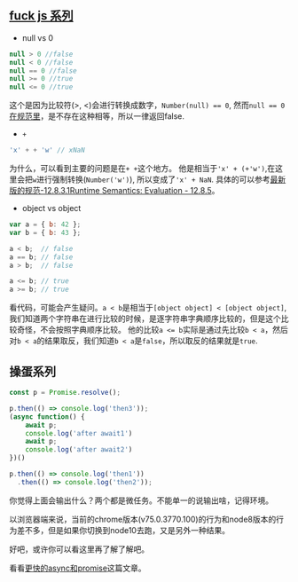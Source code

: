 ## [fuck js 系列](https://github.com/denysdovhan/wtfjs)
- null vs 0

```js
null > 0 //false
null < 0 //false
null == 0 //false
null >= 0 //true
null <= 0 //true
```

这个是因为比较符(>, <)会进行转换成数字，`Number(null) == 0`, 然而`null == 0`[在规范里](http://www.ecma-international.org/ecma-262/5.1/#sec-11.9.3)，是不存在这种相等，所以一律返回false.

- `+`
```js
'x' + + 'w' // xNaN
```
为什么，可以看到主要的问题是在`+ +`这个地方。
他是相当于`'x' + (+'w')`,在这里会把`w`进行强制转换(`Number('w')`), 所以变成了`'x' + NaN`.
具体的可以参考[最新版的规范-12.8.3.1Runtime Semantics: Evaluation - 12.8.5](http://www.ecma-international.org/ecma-262/9.0/index.html#sec-additive-operators)。

- object vs object
```js
var a = { b: 42 };
var b = { b: 43 };

a < b;	// false
a == b;	// false
a > b;	// false

a <= b;	// true
a >= b;	// true
```
看代码，可能会产生疑问。`a < b`是相当于`[object object] < [object object]`,我们知道两个字符串在进行比较的时候，是逐字符串字典顺序比较的，但是这个比较奇怪，不会按照字典顺序比较。
他的比较`a <= b`实际是通过先比较`b < a`，然后对`b < a`的结果取反，我们知道`b < a`是`false`，所以取反的结果就是`true`.

## 操蛋系列

```js
const p = Promise.resolve();

p.then(() => console.log('then3'));
(async function() {
    await p;
    console.log('after await1')
    await p;
    console.log('after await2')
})()

p.then(() => console.log('then1'))
  .then(() => console.log('then2'));
```

你觉得上面会输出什么？两个都是微任务。不能单一的说输出啥，记得环境。

以浏览器端来说，当前的chrome版本(v75.0.3770.100)的行为和node8版本的行为差不多，但是如果你切换到node10去跑，又是另外一种结果。

好吧，或许你可以看这里再了解了解吧。

看看[更快的async和promise](https://github.com/xiaohesong/TIL/blob/master/front-end/javascript/engines/%E6%9B%B4%E5%BF%AB%E7%9A%84%E5%BC%82%E6%AD%A5%E5%8A%9F%E8%83%BD%E5%92%8Cpromise.md)这篇文章。
